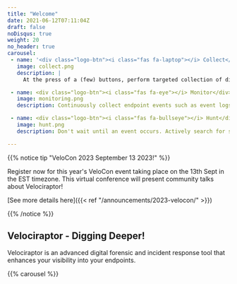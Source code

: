 ```yaml
---
title: "Welcome"
date: 2021-06-12T07:11:04Z
draft: false
noDisqus: true
weight: 20
no_header: true
carousel:
 - name: '<div class="logo-btn"><i class="fas fa-laptop"></i> Collect</div>'
   image: collect.png
   description: |
     At the press of a (few) buttons, perform targeted collection of digital forensic evidence simultaneously across your endpoints, with speed and precision.

 - name: <div class="logo-btn"><i class="fas fa-eye"></i> Monitor</div>
   image: monitoring.png
   description: Continuously collect endpoint events such as event logs, file modifications and process execution. Centrally store events indefinitely for historical review and analysis.

 - name: <div class="logo-btn"><i class="fas fa-bullseye"></i> Hunt</div>
   image: hunt.png
   description: Don't wait until an event occurs. Actively search for suspicious activities using our library of forensic artifacts, then customize to your specific threat hunting needs.

---
```


{{% notice tip "VeloCon 2023 September 13 2023!" %}}

Register now for this year's VeloCon event taking place on the 13th
Sept in the EST timezone. This virtual conference will present
community talks about Velociraptor!

[See more details here]({{< ref "/announcements/2023-velocon/" >}})

{{% /notice %}}


## Velociraptor - Digging Deeper!

Velociraptor is an advanced digital forensic and incident response
tool that enhances your visibility into your endpoints.

{{% carousel %}}
